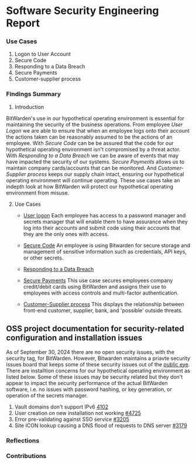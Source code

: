 # Software Security Engineering Report

### Use Cases

  1. Logon to User Account
  2. Secure Code
  3. Responding to a Data Breach
  4. Secure Payments
  5. Customer-supplier process

### Findings Summary

  1. Introduction

BitWarden's use in our hypothetical operating environment is essential for maintaining the security of the business operations. From employee *User Logon* we are able to ensure that when an employee logs onto their account the actions taken can be reasonably assumed to be the actions of an employee. With *Secure Code* can be be assured that the code for our hypothetical operating environment isn't compromised by a threat actor. With *Responding to a Data Breach* we can be aware of events that may have impacted the security of our systems. *Secure Payments* allows us to maintain company cards/accounts that can be monitored. And *Customer-Supplier process* keeps our supply chain intact, ensuring our hypothetical operating environment will continue operating. These use cases take an indepth look at how BitWarden will protect our hypothetical operating environment from misuse.

  2. Use Cases

     * [User logon](https://github.com/PatrickBN/CYBR8420_Team5/blob/main/Use%20case%20drafts/SSE%20User%20logon/Use%20case%20user%20logon%20Doc.md)
           Each employee has access to a password manager and secrets manager that will enable them to have assurance when they log into their accounts and submit code using their accounts that they are the only ones with access.
       
     * [Secure Code](https://github.com/PatrickBN/CYBR8420_Team5/blob/main/Use%20case%20drafts/SEE%20SecureCode/Secure%20code%20Doc.md)
           An employee is using Bitwarden for secure storage and management of sensitive information such as credentials, API keys, or other secrets.
     * [Responding to a Data Breach](https://github.com/PatrickBN/CYBR8420_Team5/blob/main/Use%20case%20drafts/SSE_Responding_to_a_Data_Breach_Alert/Use_Case_Doc.md)
     * [Secure Payments](https://github.com/PatrickBN/CYBR8420_Team5/blob/main/Use%20case%20drafts/SSE%20Secure%20Payments/Secure%20Payments.md)
           This use case secures employees company credit/debit cards using BitWarden and assigns their use to employees with access controls and multi-factor authentication.
     * [Customer-Supplier process](https://github.com/PatrickBN/CYBR8420_Team5/blob/main/Use%20case%20drafts/SSE%20Customer%20Supplier/Customer_Supplier%20Doc) 
           This displays the relationship between front-end customer, supplier, bank, and 'possible' outside threats.
## OSS project documentation for security-related configuration and installation issues

  As of September 30, 2024 there are no open security issues, with the security tag, for BitWarden. However, Bitwarden maintains a priavte security issues board that keeps some of these security issues out of the [public eye](https://hackerone.com/bitwarden?type=team). There are installtion concerns for our hypothetical operating environment as listed below. Some of these issues may be security related but they don't appear to impact the security performance of the actual BitWarden software, i.e. no issues with password hashing, or key generation, or operation of the secrets manager.   

  1. Vault domains don't support IPv6 [4102](https://github.com/bitwarden/server/issues/4102)
  2. User creation on new installation not working [#4725](https://github.com/bitwarden/server/issues/4725)
  3. Error pre-validating against SSO service [#3205](https://github.com/bitwarden/server/issues/3205)
  4. Site ICON lookup causing a DNS flood of requests to DNS server [#3179](https://github.com/bitwarden/server/issues/3179)

### Reflections

### Contributions
